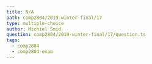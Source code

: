 ```yaml
---
title: N/A
path: comp2804/2019-winter-final/17
type: multiple-choice
author: Michiel Smid
question: comp2804/2019-winter-final/17/question.ts
tags:
  - comp2804
  - comp2804-exam
---
```

